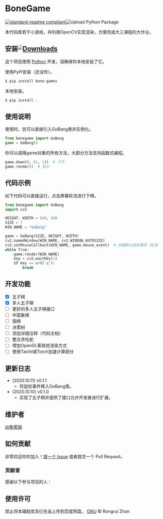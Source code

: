 # BoneGame

[![standard-readme compliant](https://img.shields.io/badge/readme%20style-standard-brightgreen.svg?style=flat-square)](https://github.com/RichardLitt/standard-readme)![Upload Python Package](https://github.com/zrr1999/PyTex/workflows/Upload%20Python%20Package/badge.svg)

本代码库若干小游戏，并利用OpenCV实现渲染，方便完成大三课程的大作业。


## 安装[![Downloads](https://pepy.tech/badge/bone-games)](https://pepy.tech/project/bone-games)

这个项目使用 [Python](https://www.python.org/downloads/) 开发，请确保你本地安装了它。

使用PyPI安装（还没传）。

```sh
$ pip install bone-games
```

本地安装。
```sh
$ pip install .
```

## 使用说明

使用时，您可以直接引入GoBang类并实例化。

```python
from bonegame import GoBang
game = GoBang()
```

你可以调用game对象的所有方法，大部分方法支持函数式编程。

```python
game.down(0, (1, 1))  # 下子
game.render()  # 显示
```

## 代码示例

如下代码可以直接运行，点击屏幕轮流进行下棋。

```python
from bonegame import GoBang
import cv2

HEIGHT, WIDTH = 640, 640
SIZE = 7
WIN_NAME = "GoBang"

game = GoBang(SIZE, HEIGHT, WIDTH)
cv2.namedWindow(WIN_NAME, cv2.WINDOW_AUTOSIZE)
cv2.setMouseCallback(WIN_NAME, game.mouse_event)  # 创建默认鼠标事件（轮流下子）
while True:
    game.render(WIN_NAME)
    key = cv2.waitKey(1)
    if key == ord('q'):
        break
```

## 开发功能

- [x] 五子棋
- [x] 多人五子棋
- [ ] 更好的多人五子棋接口
- [ ] 中国象棋
- [ ] 围棋
- [ ] 决策树
- [ ] 添加详细注释（代码文档）
- [ ] 整合贪吃蛇
- [ ] 增加OpenGL等其他渲染方式
- [ ] 使用Taichi或Torch加速计算部分

## 更新日志

- (2020.10.11) v0.1.1 
    - 将鼠标事件移入GoBang类。
- (2020.10.10) v0.1.0 
    - 实现了五子棋并提供了接口允许开发者进行扩展。

## 维护者

[@詹荣瑞](https://github.com/tczrr1999)

## 如何贡献

非常欢迎你的加入！[提一个 Issue](https://github.com/tczrr1999/bonegame/issues/new) 或者提交一个 Pull Request。

### 贡献者

感谢以下参与项目的人：

## 使用许可

禁止将本辅助库及衍生品上传到百度网盘。
[GNU](LICENSE) © Rongrui Zhan